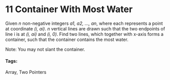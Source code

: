 # 11 Container With Most Water

Given *n* non-negative integers *a1, a2, ..., an*, where each represents a point at coordinate *(i, ai)*. *n* vertical lines are drawn such that the two endpoints of line i is at *(i, ai)* and *(i, 0)*. Find two lines, which together with x-axis forms a container, such that the container contains the most water.

Note: You may not slant the container.

#### Tags:
Array, Two Pointers